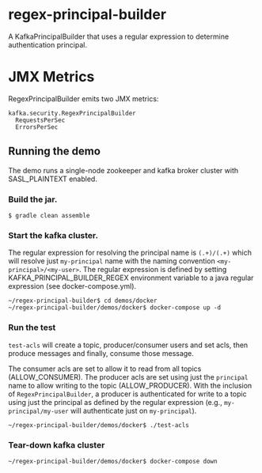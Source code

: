 # regex-principal-builder

A KafkaPrincipalBuilder that uses a regular expression to determine authentication principal.

# JMX Metrics
RegexPrincipalBuilder emits two JMX metrics:

```
kafka.security.RegexPrincipalBuilder
  RequestsPerSec
  ErrorsPerSec
```

## Running the demo

The demo runs a single-node zookeeper and kafka broker cluster with SASL_PLAINTEXT enabled.

### Build the jar.

```shell
$ gradle clean assemble
```

### Start the kafka cluster.

The regular expression for resolving the principal name is `(.+)/(.+)` which will resolve just `my-principal` name with the naming convention `<my-principal>/<my-user>`.  The regular expression is defined by setting KAFKA_PRINCIPAL_BUILDER_REGEX environment variable to a java regular expression (see docker-compose.yml).

```shell
~/regex-principal-builder$ cd demos/docker
~/regex-principal-builder/demos/docker$ docker-compose up -d
```

### Run the test

`test-acls` will create a topic, producer/consumer users and set acls, then produce messages and finally, consume those message.

The consumer acls are set to allow it to read from all topics (ALLOW_CONSUMER). The producer acls are set using just the `principal` name to allow writing to the topic (ALLOW_PRODUCER). With the inclusion of `RegexPrincipalBuilder`, a producer is authenticated for write to a topic using just the principal as defined by the regular expression (e.g., `my-principal/my-user` will authenticate just on `my-principal`).

```shell
~/regex-principal-builder/demos/docker$ ./test-acls
```

### Tear-down kafka cluster

```shell
~/regex-principal-builder/demos/docker$ docker-compose down
```
